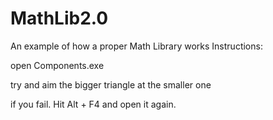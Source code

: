 # MathLib2.0
An example of how a proper Math Library works
Instructions:

open Components.exe

try and aim the bigger triangle at the smaller one

if you fail. Hit Alt + F4 and open it again.
